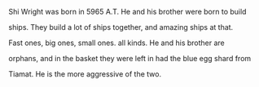 Shi Wright was born in 5965 A.T. He and his brother were born to build

ships. They build a lot of ships together, and amazing ships at that.

Fast ones, big ones, small ones. all kinds. He and his brother are

orphans, and in the basket they were left in had the blue egg shard from

Tiamat. He is the more aggressive of the two.

